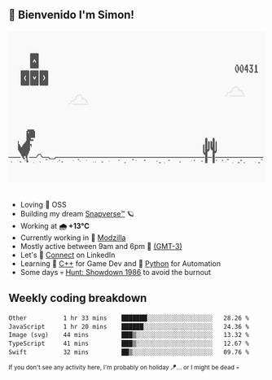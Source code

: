 <h2>🤙 <b>Bienvenido I'm Simon!&nbsp;</b></h2>

<section>
  <img src="./static/banner.gif" height=300 width=1000>
</section>

<br>

<ul>
  <li>
     Loving 🤍 OSS
  </li>
  <li>
    Building my dream&nbsp;<a href=https://github.com/snapverse target=_blank>Snapverse™</a> 🪐
  </li>
  <li>
		<!--START_SECTION:weather-->
		Working at <b>🌧   +13°C</b>
		<!--END_SECTION:weather-->
  </li>
  <li>
    Currently working in 💬&nbsp;<a href=https://github.com/itssimmons?tab=repositories&q=modzilla&type=source&language=&sort= target=_blank>Modzilla</a>
  </li>
  <li>
    Mostly active between 9am and 6pm 🚩 <a href=https://onlinealarmkur.com/world/es target=_blank>(GMT-3)</a>
  </li>
  <li>
    Let's 🔗&nbsp;<a href=https://www.linkedin.com/in/itssimmons target=_blank>Connect</a> on LinkedIn
  </li>
  <li>
    Learning 👴&nbsp;<a href=https://images3.memedroid.com/images/UPLOADED755/65f2bce6734f6.webp target=_blank>C++</a> for Game Dev and 🐍&nbsp;<a href=https://qph.cf2.quoracdn.net/main-qimg-4472b6229cb75bf66ab531f3ebd4f975-lq target=_blank>Python</a> for Automation
  </li>
  <li>
    Some days 💀&nbsp;<a href=https://www.huntshowdown.com target=_blank>Hunt: Showdown 1986</a> to avoid the burnout
  </li>
</ul>

<h2><b>Weekly coding breakdown </b></h2>

<!--START_SECTION:waka-->

```txt
Other          1 hr 33 mins    ███████░░░░░░░░░░░░░░░░░░   28.26 %
JavaScript     1 hr 20 mins    ██████░░░░░░░░░░░░░░░░░░░   24.36 %
Image (svg)    44 mins         ███▒░░░░░░░░░░░░░░░░░░░░░   13.32 %
TypeScript     41 mins         ███▒░░░░░░░░░░░░░░░░░░░░░   12.67 %
Swift          32 mins         ██▒░░░░░░░░░░░░░░░░░░░░░░   09.76 %
```

<!--END_SECTION:waka-->

<sup>If you don't see any activity here, I'm probably on holiday 🪁... or I might be dead 💀</sup>
